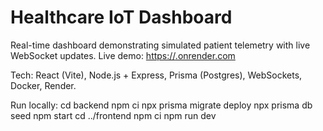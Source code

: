 # Healthcare IoT Dashboard
Real-time dashboard demonstrating simulated patient telemetry with live WebSocket updates.
Live demo: [https://<frontend-render>.onrender.com](https://health-iot-dashboard-frontend-1.onrender.com/)

Tech: React (Vite), Node.js + Express, Prisma (Postgres), WebSockets, Docker, Render.

Run locally:
  cd backend
  npm ci
  npx prisma migrate deploy
  npx prisma db seed
  npm start
  cd ../frontend
  npm ci
  npm run dev
